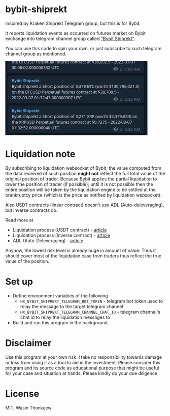 # bybit-shiprekt
Inspired by Kraken Shiprekt Telegram group, but this is for Bybit.

It reports liquidation events as occurred on futures market on Bybit exchange into
telegram channel group called ["Bybit Shiprekt"](https://t.me/bybit_shiprekt).

You can use this code to spin your own, or just subscribe to such telegram channel group
as mentioned.

![screenshot](screenshot.png)

# Liquidation note

By subscribing to liquidation websocket of Bybit, the value computed from
the data received of such position **might not** reflect the full total value of
the original position of trader. Because Bybit applies the partial liquidation
to lower the position of trader (if possible); until it is not possible
then the entire position will be taken by the liquidation engine to be settled
at the brankruptcy price (which is the price as notified by liquidation websocket).

Also USDT contracts (linear contract) doesn't use ADL (Auto-deleveraging), but
inverse contracts do.

Read more at

* Liquidation process (USDT contract) - [article](https://help.bybit.com/hc/en-us/articles/900000167723-Liquidation-Process-USDT-Contract-#:~:text=Bybit%20uses%20mark%20price%20to,level%2C%20the%20position%20is%20liquidated.)
* Liquidation process (Inverse contract) - [article](https://help.bybit.com/hc/en-us/articles/360039261474-Liquidation-process-Inverse-Contract-)
* ADL (Auto-Deleveraging) - [article](https://help.bybit.com/hc/en-us/articles/900000031623-What-is-Auto-Deleveraging-ADL-)

Anyhow, the lowest risk level is already huge in amount of value. Thus it should
cover most of the liquidation case from traders thus reflect the true value
of the position.

# Set up

* Define environment variables of the following
    * `HX_BYBIT_SHIPREKT_TELEGRAM_BOT_TOKEN` - telegram bot token used to relay the message to the target telegram channel
    * `HX_BYBIT_SHIPREKT_TELEGRAM_CHANNEL_CHAT_ID` - telegram channel's chat id to relay the liquidation messages to
* Build and run this program in the background.

# Disclaimer

Use this program at your own risk. I take no responsibility towards damage or loss from using it
as a tool to aid in the investment. Please consider this program and its source code as educational purpose that might be useful for your case and situation at hands. Please kindly do your due diligence.

# License
MIT, Wasin Thonkaew
